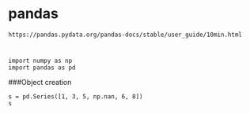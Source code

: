 # pandas
```
https://pandas.pydata.org/pandas-docs/stable/user_guide/10min.html
```
# 
```
import numpy as np
import pandas as pd
```
###Object creation
```
s = pd.Series([1, 3, 5, np.nan, 6, 8])
s
```
```

```
